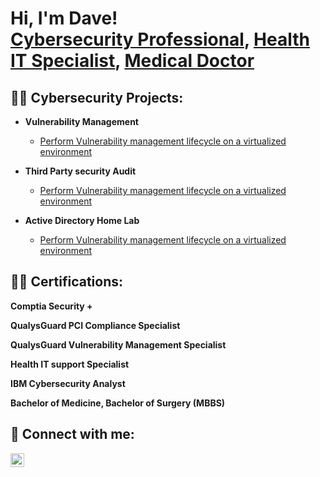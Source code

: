 <h1>Hi, I'm Dave! <br/><a href="https://github.com/DrObii1">Cybersecurity Professional</a>, <a href="https://www.linkedin.com/in/1Davidobi/">Health IT Specialist</a>, <a href="https://www.linkedin.com/in/1Davidobi/">Medical Doctor</a></h1>

<h2>👨‍💻 Cybersecurity Projects:</h2>

- <b>Vulnerability Management</b>
  - [Perform Vulnerability management lifecycle on a virtualized environment](https://github.com/DrObii/Vulnerability-Management-Lab)
    
- <b>Third Party security Audit</b>
  - [Perform Vulnerability management lifecycle on a virtualized environment](https://github.com/joshmadakor1/Algorithms-Practice)
 
- <b>Active Directory Home Lab</b>
  - [Perform Vulnerability management lifecycle on a virtualized environment](https://github.com/joshmadakor1/Algorithms-Practice)

<h2>👨‍💻 Certifications:</h2>

<b>Comptia Security + </b>

<b>QualysGuard PCI Compliance Specialist </b>

<b>QualysGuard Vulnerability Management Specialist </b>

<b>Health IT support Specialist </b>

<b>IBM Cybersecurity Analyst</b>

<b>Bachelor of Medicine, Bachelor of Surgery (MBBS) </b>



<h2> 🤳 Connect with me:</h2>


[<img align="left" alt="JoshMadakor | LinkedIn" width="22px" src="https://cdn.jsdelivr.net/npm/simple-icons@v3/icons/linkedin.svg" />][linkedin]



[linkedin]: https://linkedin.com/in/1Davidobi

<!--
**joshmadakor1/joshmadakor1** is a ✨ _special_ ✨ repository because its `README.md` (this file) appears on your GitHub profile.

Here are some ideas to get you started:

- 🔭 I’m currently working on ...
- 🌱 I’m currently learning ...
- 👯 I’m looking to collaborate on ...
- 🤔 I’m looking for help with ...
- 💬 Ask me about ...
- 📫 How to reach me: ...
- 😄 Pronouns: ...
- ⚡ Fun fact: ...
-->
